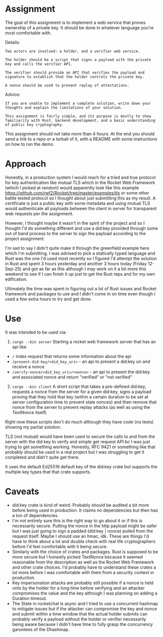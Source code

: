 # Assignment
The goal of this assignment is to implement a web service that proves ownership of a private key. It should be done in whatever language you're most comfortable with. 

Details:

    Two actors are involved: a holder, and a verifier web service.

    The holder should be a script that signs a payload with the private key and calls the verifier API.

    The verifier should provide an API that verifies the payload and signature to establish that the holder controls the private key.

    A nonce should be used to prevent replay of attestations.


Advice:

    If you are unable to implement a complete solution, write down your thoughts and explain the limitations of your solution.

    This assignment is fairly simple, and its purpose is mostly to show familiarity with Rust, backend development, and a basic understanding of public key cryptography.


This assignment should not take more than 4 hours. At the end you should send a link to a repo or a tarball of it, with a README with some instructions on how to run the demo.

# Approach

Honestly, in a production system I would reach for a tried and true protocol for key authentication like mutual TLS which in the Rocket Web Framework (which I picked at random) would apparently look like this example https://github.com/rwf2/Rocket/tree/master/examples/tls or some other battle tested protocol so I thought about just submitting this as my result.  A certificate is just a public key with some metadata and using mutual TLS would authenticate all payloads between the client in server for transparent web requests per the assignment.

However, I thought maybe it wasn't in the spirit of the project and so I thought I'd do something different and use a did:key provided through some out of band process to the server to sign the payload according to the project assignment.  

I'm sad to say I didn't quite make it through the greenfield example here which I'm submitting.  I was advised to pick a statically typed language and Rust was the one I'd used most recently so I figured I'd attempt the solution in Rust and spent 3 hours yesterday and another 3 hours today (Friday 12-Sep-25) and got as far as this although I may work on it a bit more this weekend to see if I can finish it up just to get the Rust reps and for my own edification.

Ultimately the time was spent in figuring out a lot of Rust issues and Rocket framework and packages to use and I didn't come in on time even though I used a few extra hours to try and get done.  

# Use 

It was intended to be used via: 
1. `cargo --bin server` Starting a rocket web framework server that has an api like
  * `/` index request that returns some information about the api
  * `/present-did-key/<did_key_uri>` - an api to present a did:key uri and receive a nonce
  * `/verify-nonce/<did_key_uri>/<nonce>` - an api to present the did:key and associated nonce and return "verified" or "not verified"
2. `cargo --bin client` A short script that takes a pre-defined did:key, requests a nonce from the server for a given did:key, signs a payload proving that they hold that key (within a certain duration to be set at server configuration time to prevent stale nonces) and then remove that nonce from the server to prevent replay attacks (as well as using the TextNonce itself)

Right now these scripts don't do much although they have code (no tests) showing my partial solution.

TLS (not mutual) would have been used to secure the calls to and from the server with the did key to verify and simple get request API bc I was just trying to get something working.  Honestly, RFC 9421 or something like that probably should be used in a real project but I was struggling to get it completed and didn't quite get there.

It uses the default Ed25519 default key of the did:key crate but supports the multiple key types that that crate supports.

# Caveats

* did:key crate is kind of weird.  Probably should be audited a bit more before being used in production.  It claims no dependencies but then has a ton of dependencies.
* I'm not entirely sure this is the right way to go about it or if this is necessarily secure.  Putting the nonce in the http payload might be safer but I was just going to sign a padded (did:key | nonce) pulled from the request itself.  Maybe I should use an hmac, idk.  These are things I'd have to think about a lot and double check with real life cryptographers before I'd feel comfortable with it being secure.
* Similarly with the choice of crates and packages.  Rust is supposed to be more secure but I honestly picked TextNonce because it seemed reasonable from the description as well as the Rocket Web Framework and other crate choices.  I'd probably have to understand these crates a lot more before I was comfortable with them from a security context in production.
* Key impersonation attacks are probably still possible if a nonce is held onto by the holder for a long time before verifying and an attacker compromises the value and the key although I was planning on adding a Duration timeout.  
* The State in rocketchat is async and I tried to use a concurrent hashmap to mitigate issues but if the attacker can compromise the key and nonce and submit within a time window that the actual holder submits can probably verify a payload without the holder or verifier necessarily being aware because I didn't have time to fully grasp the concurrency garuntees of the Dhashmap.
